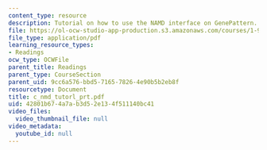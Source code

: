 ```yaml
---
content_type: resource
description: Tutorial on how to use the NAMD interface on GenePattern.
file: https://ol-ocw-studio-app-production.s3.amazonaws.com/courses/1-978-from-nano-to-macro-introduction-to-atomistic-modeling-techniques-january-iap-2007/42801b674a7ab3d52e134f511140bc41_c_nmd_tutorl_prt.pdf
file_type: application/pdf
learning_resource_types:
- Readings
ocw_type: OCWFile
parent_title: Readings
parent_type: CourseSection
parent_uid: 9cc6a576-bbd5-7165-7826-4e90b5b2eb8f
resourcetype: Document
title: c_nmd_tutorl_prt.pdf
uid: 42801b67-4a7a-b3d5-2e13-4f511140bc41
video_files:
  video_thumbnail_file: null
video_metadata:
  youtube_id: null
---
```


